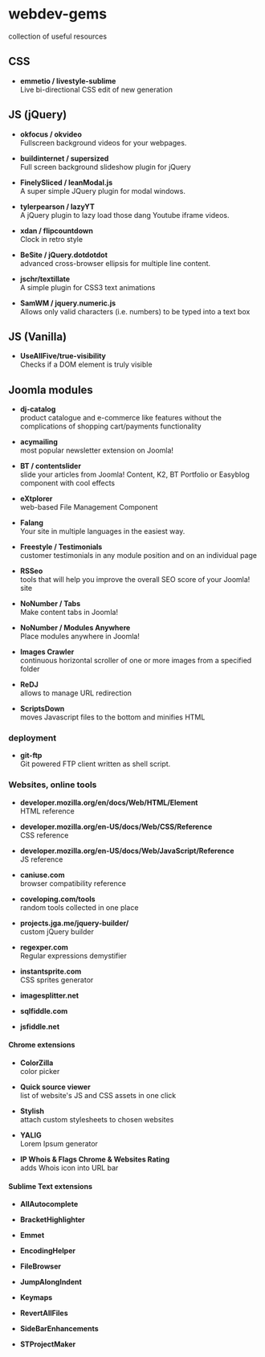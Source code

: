 # webdev-gems
collection of useful resources


## CSS

* **emmetio / livestyle-sublime**  
Live bi-directional CSS edit of new generation



## JS (jQuery)

* **okfocus / okvideo**  
  Fullscreen background videos for your webpages.

* **buildinternet / supersized**  
  Full screen background slideshow plugin for jQuery

* **FinelySliced / leanModal.js**  
   A super simple JQuery plugin for modal windows. 

* **tylerpearson / lazyYT**  
   A jQuery plugin to lazy load those dang Youtube iframe videos.

* **xdan / flipcountdown**  
Clock in retro style

* **BeSite / jQuery.dotdotdot**  
advanced cross-browser ellipsis for multiple line content.

* **jschr/textillate**  
A simple plugin for CSS3 text animations

* **SamWM / jquery.numeric.js**  
Allows only valid characters (i.e. numbers) to be typed into a text box



## JS (Vanilla)

* **UseAllFive/true-visibility**  
Checks if a DOM element is truly visible



## Joomla modules

* **dj-catalog**  
product catalogue and e-commerce like features without the complications of shopping cart/payments functionality

* **acymailing**  
most popular newsletter extension on Joomla!

* **BT / contentslider**  
slide your articles from Joomla! Content, K2, BT Portfolio or Easyblog component with cool effects

* **eXtplorer**  
web-based File Management Component

* **Falang**  
Your site in multiple languages in the easiest way. 

* **Freestyle / Testimonials**  
customer testimonials in any module position and on an individual page

* **RSSeo**  
tools that will help you improve the overall SEO score of your Joomla! site

* **NoNumber / Tabs**  
Make content tabs in Joomla!

* **NoNumber / Modules Anywhere**  
Place modules anywhere in Joomla!

* **Images Crawler**  
continuous horizontal scroller of one or more images from a specified folder

* **ReDJ**  
 allows to manage URL redirection

* **ScriptsDown**  
moves Javascript files to the bottom and minifies HTML


### deployment

* **git-ftp**  
Git powered FTP client written as shell script.



### Websites, online tools

* **developer.mozilla.org/en/docs/Web/HTML/Element**  
HTML reference

* **developer.mozilla.org/en-US/docs/Web/CSS/Reference**  
CSS reference

* **developer.mozilla.org/en-US/docs/Web/JavaScript/Reference**  
JS reference

* **caniuse.com**  
browser compatibility reference

* **coveloping.com/tools**  
random tools collected in one place

* **projects.jga.me/jquery-builder/**  
custom jQuery builder

* **regexper.com**  
Regular expressions demystifier

* **instantsprite.com**  
CSS sprites generator

* **imagesplitter.net**  

* **sqlfiddle.com**  

* **jsfiddle.net**  



#### Chrome extensions

* **ColorZilla**  
color picker

* **Quick source viewer**  
list of website's JS and CSS assets in one click

* **Stylish**  
attach custom stylesheets to chosen websites

* **YALIG**  
Lorem Ipsum generator

* **IP Whois & Flags Chrome & Websites Rating**  
adds Whois icon into URL bar



#### Sublime Text extensions


* **AllAutocomplete**  

* **BracketHighlighter**  

* **Emmet**  

* **EncodingHelper**  

* **FileBrowser**  

* **JumpAlongIndent**  

* **Keymaps**  

* **RevertAllFiles**  

* **SideBarEnhancements**  

* **STProjectMaker**
